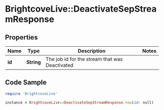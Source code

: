 # BrightcoveLive::DeactivateSepStreamResponse

## Properties

Name | Type | Description | Notes
------------ | ------------- | ------------- | -------------
**id** | **String** | The job id for the stream that was Deactivated | 

## Code Sample

```ruby
require 'BrightcoveLive'

instance = BrightcoveLive::DeactivateSepStreamResponse.new(id: null)
```


